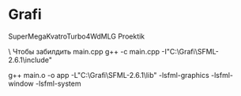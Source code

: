 # Grafi

SuperMegaKvatroTurbo4WdMLG Proektik


\\ Чтобы забилдить main.cpp
g++ -c main.cpp -I"C:\Grafi\SFML-2.6.1\include"

g++  main.o -o app -L"C:\Grafi\SFML-2.6.1\lib" -lsfml-graphics -lsfml-window -lsfml-system